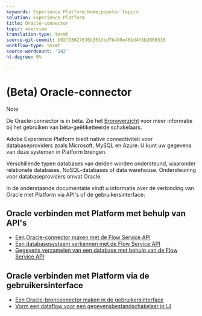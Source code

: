 ```yaml
---
keywords: Experience Platform;home;popular topics
solution: Experience Platform
title: Oracle-connector
topic: overview
translation-type: tm+mt
source-git-commit: b92f33627636b351dbd7b490e461d4f6b2866310
workflow-type: tm+mt
source-wordcount: '142'
ht-degree: 0%

---
```



# (Beta) Oracle-connector

>[!NOTE]
>De Oracle-connector is in bèta. Zie het [Bronoverzicht](../../home.md#terms-and-conditions) voor meer informatie bij het gebruiken van bèta-geëtiketteerde schakelaars.

Adobe Experience Platform biedt native connectiviteit voor databaseproviders zoals Microsoft, MySQL en Azure. U kunt uw gegevens van deze systemen in Platform brengen.

Verschillende typen databases van derden worden ondersteund, waaronder relationele databases, NoSQL-databases of data warehouse. Ondersteuning voor databaseproviders omvat Oracle.

In de onderstaande documentatie vindt u informatie over de verbinding van Oracle met Platform via API&#39;s of de gebruikersinterface:

## Oracle verbinden met Platform met behulp van API&#39;s

- [Een Oracle-connector maken met de Flow Service API](../../tutorials/api/create/databases/oracle.md)
- [Een databasesysteem verkennen met de Flow Service API](../../tutorials/api/explore/database-nosql.md)
- [Gegevens verzamelen van een database met behulp van de Flow Service API](../../tutorials/api/collect/database-nosql.md)

## Oracle verbinden met Platform via de gebruikersinterface

- [Een Oracle-bronconnector maken in de gebruikersinterface](../../tutorials/ui/create/databases/oracle.md)
- [Vorm een dataflow voor een gegevensbestandschakelaar in UI](../../tutorials/ui/dataflow/databases.md)